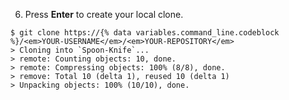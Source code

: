 6. Press **Enter** to create your local clone.

```shell
$ git clone https://{% data variables.command_line.codeblock %}/<em>YOUR-USERNAME</em>/<em>YOUR-REPOSITORY</em>
> Cloning into `Spoon-Knife`...
> remote: Counting objects: 10, done.
> remote: Compressing objects: 100% (8/8), done.
> remove: Total 10 (delta 1), reused 10 (delta 1)
> Unpacking objects: 100% (10/10), done.
```
